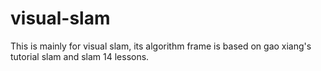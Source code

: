 # visual-slam
This is mainly for visual slam,  its algorithm frame is based on gao xiang's tutorial slam and slam 14 lessons.  
